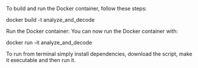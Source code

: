 To build and run the Docker container, follow these steps:

docker build -t analyze_and_decode

Run the Docker container: You can now run the Docker container with:

docker run -it analyze_and_decode

To run from terminal simply install dependencies, download the script, make it executable and then run it.
